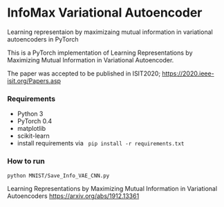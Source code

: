 # InfoMax Variational Autoencoder
Learning representaion by maximizaing mutual information in variational autoencoders in PyTorch

This is a PyTorch implementation of Learning Representations by Maximizing Mutual Information in Variational Autoencoder.

The paper was accepted to be published in ISIT2020;
https://2020.ieee-isit.org/Papers.asp


### Requirements
- Python 3
- PyTorch 0.4
- matplotlib
- scikit-learn
- install requirements via ```
pip install -r requirements.txt``` 

### How to run
```bash
python MNIST/Save_Info_VAE_CNN.py
```
Learning Representations by Maximizing Mutual Information in Variational Autoencoders
https://arxiv.org/abs/1912.13361
